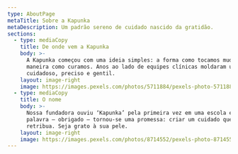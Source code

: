 ```yaml
---
type: AboutPage
metaTitle: Sobre a Kapunka
metaDescription: Um padrão sereno de cuidado nascido da gratidão.
sections:
  - type: mediaCopy
    title: De onde vem a Kapunka
    body: >-
      A Kapunka começou com uma ideia simples: a forma como tocamos muda a
      maneira como curamos. Anos ao lado de equipes clínicas moldaram um método
      cuidadoso, preciso e gentil.
    layout: image-right
    image: https://images.pexels.com/photos/5711884/pexels-photo-5711884.jpeg?auto=compress&cs=tinysrgb&w=1920
  - type: mediaCopy
    title: O nome
    body: >-
      Nossa fundadora ouviu ‘Kapunka’ pela primeira vez em uma escola em Ubud. A
      palavra — obrigado — tornou-se uma promessa: criar um cuidado que
      retribua. Seja grato à sua pele.
    layout: image-right
    image: https://images.pexels.com/photos/8714552/pexels-photo-8714552.jpeg?auto=compress&cs=tinysrgb&w=1920
---
```

